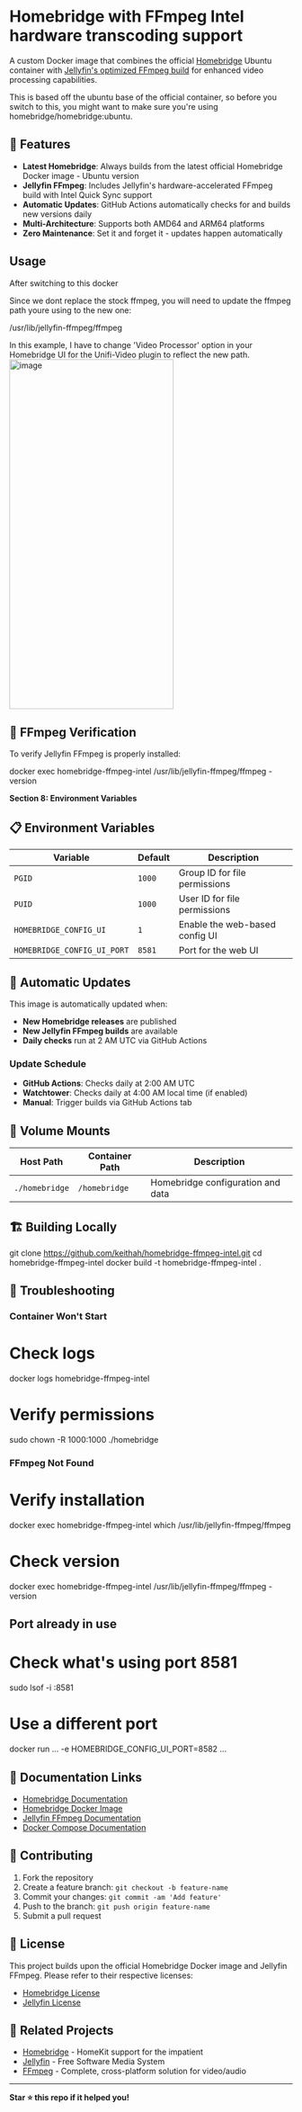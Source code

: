 # Homebridge with FFmpeg Intel hardware transcoding support

A custom Docker image that combines the official [Homebridge](https://homebridge.io/) Ubuntu container with [Jellyfin's optimized FFmpeg build](https://jellyfin.org/docs/general/administration/hardware-acceleration/) for enhanced video processing capabilities.

This is based off the ubuntu base of the official container, so before you switch to this, you might want to make sure you're using homebridge/homebridge:ubuntu.

## 🚀 Features

- **Latest Homebridge**: Always builds from the latest official Homebridge Docker image - Ubuntu version
- **Jellyfin FFmpeg**: Includes Jellyfin's hardware-accelerated FFmpeg build with Intel Quick Sync support
- **Automatic Updates**: GitHub Actions automatically checks for and builds new versions daily
- **Multi-Architecture**: Supports both AMD64 and ARM64 platforms
- **Zero Maintenance**: Set it and forget it - updates happen automatically

## Usage

After switching to this docker

Since we dont replace the stock ffmpeg, you will need to update the ffmpeg path youre using to the new one: 

/usr/lib/jellyfin-ffmpeg/ffmpeg

In this example, I have to change 'Video Processor' option in your Homebridge UI for the Unifi-Video plugin to reflect the new path.
<img width="292" height="622" alt="image" src="https://github.com/user-attachments/assets/0b6558e6-97f2-4f31-9627-d4b7f5a290d5" />


## 🔧 FFmpeg Verification

To verify Jellyfin FFmpeg is properly installed:

docker exec homebridge-ffmpeg-intel /usr/lib/jellyfin-ffmpeg/ffmpeg -version

**Section 8: Environment Variables**

## 📋 Environment Variables

| Variable | Default | Description |
|----------|---------|-------------|
| `PGID` | `1000` | Group ID for file permissions |
| `PUID` | `1000` | User ID for file permissions |
| `HOMEBRIDGE_CONFIG_UI` | `1` | Enable the web-based config UI |
| `HOMEBRIDGE_CONFIG_UI_PORT` | `8581` | Port for the web UI |

## 🔄 Automatic Updates

This image is automatically updated when:

- **New Homebridge releases** are published
- **New Jellyfin FFmpeg builds** are available
- **Daily checks** run at 2 AM UTC via GitHub Actions

### Update Schedule

- **GitHub Actions**: Checks daily at 2:00 AM UTC
- **Watchtower**: Checks daily at 4:00 AM local time (if enabled)
- **Manual**: Trigger builds via GitHub Actions tab

## 📁 Volume Mounts

| Host Path | Container Path | Description |
|-----------|---------------|-------------|
| `./homebridge` | `/homebridge` | Homebridge configuration and data |

## 🏗️ Building Locally

git clone https://github.com/keithah/homebridge-ffmpeg-intel.git
cd homebridge-ffmpeg-intel
docker build -t homebridge-ffmpeg-intel .

## 🐛 Troubleshooting

### Container Won't Start

# Check logs
docker logs homebridge-ffmpeg-intel

# Verify permissions
sudo chown -R 1000:1000 ./homebridge

### FFmpeg Not Found

# Verify installation
docker exec homebridge-ffmpeg-intel which /usr/lib/jellyfin-ffmpeg/ffmpeg

# Check version
docker exec homebridge-ffmpeg-intel /usr/lib/jellyfin-ffmpeg/ffmpeg -version

## Port already in use

# Check what's using port 8581
sudo lsof -i :8581

# Use a different port
docker run ... -e HOMEBRIDGE_CONFIG_UI_PORT=8582 ...

## 📖 Documentation Links

- [Homebridge Documentation](https://github.com/homebridge/homebridge/wiki)
- [Homebridge Docker Image](https://github.com/homebridge/docker-homebridge)
- [Jellyfin FFmpeg Documentation](https://jellyfin.org/docs/general/administration/hardware-acceleration/)
- [Docker Compose Documentation](https://docs.docker.com/compose/)

## 🤝 Contributing

1. Fork the repository
2. Create a feature branch: `git checkout -b feature-name`
3. Commit your changes: `git commit -am 'Add feature'`
4. Push to the branch: `git push origin feature-name`
5. Submit a pull request

## 📄 License

This project builds upon the official Homebridge Docker image and Jellyfin FFmpeg. Please refer to their respective licenses:

- [Homebridge License](https://github.com/homebridge/homebridge/blob/master/LICENSE)
- [Jellyfin License](https://github.com/jellyfin/jellyfin/blob/master/LICENSE)

## 🔗 Related Projects

- [Homebridge](https://homebridge.io/) - HomeKit support for the impatient
- [Jellyfin](https://jellyfin.org/) - Free Software Media System
- [FFmpeg](https://ffmpeg.org/) - Complete, cross-platform solution for video/audio

---

**Star ⭐ this repo if it helped you!**
